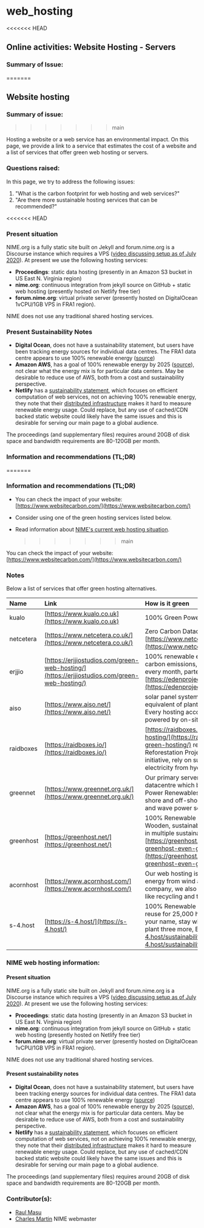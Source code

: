 # web\_hosting

&lt;&lt;&lt;&lt;&lt;&lt;&lt; HEAD

## Online activities: Website Hosting - Servers

### Summary of Issue:

=======

## Website hosting

### Summary of issue:

> > > > > > > main

Hosting a website or a web service has an environmental impact. On this page, we provide a link to a service that estimates the cost of a website and a list of services that offer green web hosting or servers.

### Questions raised:

In this page, we try to address the following issues:

1. "What is the carbon footprint for web hosting and web services?"
2. "Are there more sustainable hosting services that can be recommended?"

&lt;&lt;&lt;&lt;&lt;&lt;&lt; HEAD

### Present situation

NIME.org is a fully static site built on Jekyll and forum.nime.org is a Discourse instance which requires a VPS \([video discussing setup as of July 2020](https://youtu.be/8p5HJh-DwBk)\). At present we use the following hosting services:

* **Proceedings**: static data hosting \(presently in an Amazon S3 bucket in US East N. Virginia region\)
* **nime.org**: continuous integration from jekyll source on GitHub + static web hosting \(presently hosted on Netlify free tier\)
* **forum.nime.org**: virtual private server \(presently hosted on DigitalOcean 1vCPU/1GB VPS in FRA1 region\).

NIME does not use any traditional shared hosting services.

### Present Sustainability Notes

* **Digital Ocean**, does not have a sustainability statement, but users have been tracking energy sources for individual data centres. The FRA1 data centre appears to use 100% renewable energy \([source](https://www.digitalocean.com/community/questions/what-kind-of-electricity-do-you-run-on)\)
* **Amazon AWS**, has a goal of 100% renewable energy by 2025 \([source](https://sustainability.aboutamazon.com/environment/the-cloud)\), not clear what the energy mix is for particular data centers. May be desirable to reduce use of AWS, both from a cost and sustainability perspective.
* **Netlify** has a [sustainability statement](https://www.netlify.com/sustainability/), which focuses on efficient computation of web services, not on achieving 100% renewable energy, they note that their [distributed infrastructure](https://community.netlify.com/t/is-netlify-powered-by-renewable-energy/3951) makes it hard to measure renewable energy usage. Could replace, but any use of cached/CDN backed static website could likely have the same issues and this is desirable for serving our main page to a global audience.

The proceedings \(and supplementary files\) requires around 20GB of disk space and bandwidth requirements are 80-120GB per month.

### Information and recommendations \(TL;DR\)

=======

### Information and recommendations \(TL;DR\)

* You can check the  impact of your website: [https://www.websitecarbon.com/](https://www.websitecarbon.com/)
* Consider using one of the green hosting services listed below.
* Read information about [NIME's current web hosting situation](web_hosting.md#NIME-web-hosting-information).  

  > > > > > > > main

You can check the impact of your website: [https://www.websitecarbon.com/](https://www.websitecarbon.com/)

### Notes

Below a list of services that offer green hosting alternatives.

| Name | Link | How is it green | cost web hosting | Server |
| :--- | :--- | :--- | :--- | :--- |
| kualo | [https://www.kualo.co.uk](https://www.kualo.co.uk) | 100% Green Powered | 3 \(10gb\)- 10 \(50gb\)/month | 24 month |
| netcetera | [https://www.netcetera.co.uk/](https://www.netcetera.co.uk/) | Zero Carbon Datacentre [https://www.netcetera.co.uk/datacentre/\#green](https://www.netcetera.co.uk/datacentre/#green) | 3 \(5gb\) 6.60 \(20 gb\) per month [https://www.netcetera.co.uk/hosting/](https://www.netcetera.co.uk/hosting/) | 55 \(8 tb 512gb ram\) 110 \(10 tb 128 gb ram\) |
| erjjio | [https://erjjiostudios.com/green-web-hosting/](https://erjjiostudios.com/green-web-hosting/) | 100% renewable energy, optimise it to reduce its carbon emissions, and plant trees on your behalf every month, partenship with [https://edenprojects.org/](https://edenprojects.org/) | 5\(10 GB\)/month'7 \(Unlimited disk storage\) |  |
| aiso | [https://www.aiso.net/](https://www.aiso.net/) | solar panel system, according to their count is the equivalent of planting 8 acres of trees per year. Every hosting account with AISO is green and powered by on-site solar. | $6.25 \(10 GB \) | 10 \(30gb 1gb ram\), 45 \(50 gb  4 gb ram\) \(many packages, two are examples\) |
| raidboxes | [https://raidboxes.io/](https://raidboxes.io/) | [https://raidboxes.io/it/wordpress-green-hosting/](https://raidboxes.io/it/wordpress-green-hosting/)  reforestation of Eden Reforestation Projects, support the Get Mads initiative, rely on sustainable, certified green electricity from hydropower, \(only wordpress\) | 15 per month \(1wordpress website 5gb ssd\) | - |
| greennet | [https://www.greennet.org.uk/](https://www.greennet.org.uk/) | Our primary servers are located in a London datacentre which buys its electricity from Scottish Power Renewables, generated from British on-shore and off-shore wind as well as some tidal and wave power sources. | £108.00 inc. VAT per year \(1bg\) |  |
| greenhost | [https://greenhost.net/](https://greenhost.net/) | 100% Renewable energy from local windmills Wooden, sustainable office building  Participating in multiple sustainability projects [https://greenhost.net/blog/2018/02/22/making-greenhost-even-greener/](https://greenhost.net/blog/2018/02/22/making-greenhost-even-greener/) | € 51.00 / year \(1000 MB \), € 108.00 / year 5 GB  [https://greenhost.net/products/hosting/](https://greenhost.net/products/hosting/) | € 5.75 / month  \(5 GB \)[https://greenhost.net/products/vps/](https://greenhost.net/products/vps/) |
| acornhost | [https://www.acornhost.com/](https://www.acornhost.com/) | Our web hosting is powered by 100% green energy from wind and solar sources. As a company, we also embrace sustainable practices like recycling and tele-commuting. | $8.95 5GB space 100 GB bandwidth |  |
| s-4.host | [https://s-4.host/](https://s-4.host/) | 100% Renewable energy,Heat recovery and reuse for 25,000 homes,  we will plant a tree in your name, stay with us for a year and we will plant three more, Ethical partnerships [https://s-4.host/sustainability/](https://s-4.host/sustainability/) | 50,000 visits €10 per month |  |

### NIME web hosting information:

#### Present situation

NIME.org is a fully static site built on Jekyll and forum.nime.org is a Discourse instance which requires a VPS \([video discussing setup as of July 2020](https://youtu.be/8p5HJh-DwBk)\). At present we use the following hosting services:

* **Proceedings**: static data hosting \(presently in an Amazon S3 bucket in US East N. Virginia region\)
* **nime.org**: continuous integration from jekyll source on GitHub + static web hosting \(presently hosted on Netlify free tier\)
* **forum.nime.org**: virtual private server \(presently hosted on DigitalOcean 1vCPU/1GB VPS in FRA1 region\).

NIME does not use any traditional shared hosting services.

#### Present sustainability notes

* **Digital Ocean**, does not have a sustainability statement, but users have been tracking energy sources for individual data centres. The FRA1 data centre appears to use 100% renewable energy \([source](https://www.digitalocean.com/community/questions/what-kind-of-electricity-do-you-run-on)\)
* **Amazon AWS**, has a goal of 100% renewable energy by 2025 \([source](https://sustainability.aboutamazon.com/environment/the-cloud)\), not clear what the energy mix is for particular data centers. May be desirable to reduce use of AWS, both from a cost and sustainability perspective.
* **Netlify** has a [sustainability statement](https://www.netlify.com/sustainability/), which focuses on efficient computation of web services, not on achieving 100% renewable energy, they note that their [distributed infrastructure](https://community.netlify.com/t/is-netlify-powered-by-renewable-energy/3951) makes it hard to measure renewable energy usage. Could replace, but any use of cached/CDN backed static website could likely have the same issues and this is desirable for serving our main page to a global audience.

The proceedings \(and supplementary files\) requires around 20GB of disk space and bandwidth requirements are 80-120GB per month.

### Contributor\(s\):

* [Raul Masu](mailto:raul@raulmasu.org)
* [Charles Martin](web_hosting.md) NIME webmaster

